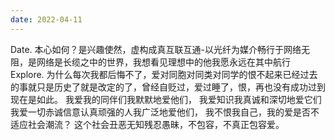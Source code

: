 ```yaml
---
date: 2022-04-11
---
```


Date.
本心如何？是兴趣使然，虚构成真互联互通-以光纤为媒介畅行于网络无阻，是网络是长缆之中的世界，我想看见理想中的他我愿永远在其中航行
Explore.
为什么每次我都后悔不了，爱对同胞对同类对同学的恨不起来已经过去的事就只是历史了就是改定的了，曾经自贬过，爱过睡了，恨，再也没有成功过到现在是如此。
我爱我的同伴们我默默地爱他们，
我爱知识我真诚和深切地爱它们
我爱一切赤诚信意认真顽强的人我广泛地爱他们，
我不恨我自己，我的爱是否不适应社会潮流？
这个社会丑恶无知残忍愚昧，不包容，不真正包容爱。
